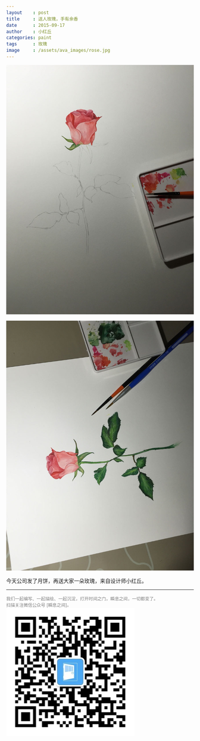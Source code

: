 ```yaml
---
layout    : post
title     : 送人玫瑰，手有余香
date      : 2015-09-17
author    : 小红丘
categories: paint
tags      : 玫瑰
image     : /assets/ava_images/rose.jpg
---
```


![](/assets/ava_images/rose-1.jpg)

![](/assets/ava_images/rose-2.jpg)

今天公司发了月饼，再送大家一朵玫瑰，来自设计师小红丘。

---
<small style="color:gray">我们一起编写、一起描绘、一起沉淀，打开时间之门，瞬息之间，一切都变了。</small>  
<small style="color:gray">扫描关注微信公众号 [瞬息之间]。</small>  
![](/assets/images/qrcode_wechat.jpg)
